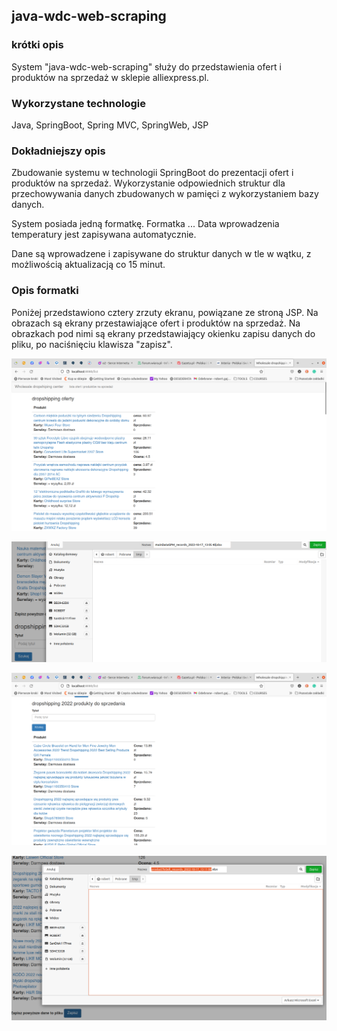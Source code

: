 ## java-wdc-web-scraping

### krótki opis

System "java-wdc-web-scraping" służy do przedstawienia ofert i produktów na sprzedaż w sklepie alliexpress.pl.

### Wykorzystane technologie

Java, SpringBoot, Spring MVC, SpringWeb, JSP

### Dokładniejszy opis

Zbudowanie systemu w technologii SpringBoot do prezentacji
ofert i produktów na sprzedaż. Wykorzystanie odpowiednich struktur dla przechowywania danych
zbudowanych w pamięci z wykorzystaniem bazy danych.

System posiada jedną formatkę. Formatka ... Data wprowadzenia temperatury jest
zapisywana automatycznie.

Dane są wprowadzene i zapisywane do struktur danych w tle w wątku, z możliwością aktualizacją co 15 minut.

### Opis formatki

Poniżej przedstawiono cztery zrzuty ekranu, powiązane ze stroną JSP.
Na obrazach są ekrany przestawiające ofert i produktów na sprzedaż.
Na obrazkach pod nimi są ekrany przedstawiający okienku zapisu danych do pliku,
po naciśnięciu klawisza "zapisz".

![Ekran prezentacji ofert do sprzedaży](https://github.com/ga1robe/java-wdc-web-scraping/blob/master/screenshots/dropshipping_oferty.png)

![Ekran prezentacji ofert do sprzedaży z zapisem do pliku](https://github.com/ga1robe/java-wdc-web-scraping/blob/master/screenshots/dropshipping_oferts_zapis_do_pliku.png)

![Ekran prezentacji produktów do sprzedaży](https://github.com/ga1robe/java-wdc-web-scraping/blob/master/screenshots/dropshipping_products_to_sell.png)

![Ekran prezentacji produktów do sprzedaży z zapisem do pliku](https://github.com/ga1robe/java-wdc-web-scraping/blob/master/screenshots/dropshipping_products_to_sell_zapis_do_pliku.png)

